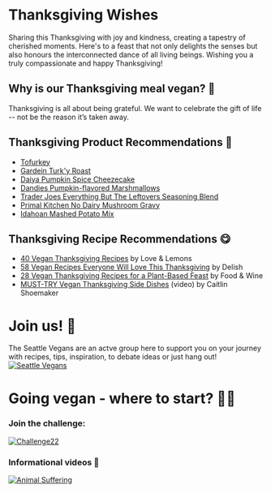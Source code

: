# Thanksgiving Wishes

Sharing this Thanksgiving with joy and kindness, creating a tapestry of cherished moments. Here's to a feast that not only delights the senses but also honours the interconnected dance of all living beings. Wishing you a truly compassionate and happy Thanksgiving!

## Why is our Thanksgiving meal vegan? 🌱

Thanksgiving is all about being grateful. We want to celebrate the gift of life -- not be the reason it’s taken away.

<!-- * * *  -->

## Thanksgiving Product Recommendations 🛒

- [Tofurkey](https://tofurky.com/what-we-make/roasts/roast/%20%20#flavormenu)
- [Gardein Turk'y Roast](https://www.gardein.com/chickn-and-turky/classics/turky-roast)
- [Daiya Pumpkin Spice Cheezecake](https://www.qfc.com/p/daiya-dairy-free-gluten-free-pumpkin-spice-vegan-cheesecake/0087145900140?searchType=default_search)
- [Dandies Pumpkin-flavored Marshmallows](https://www.qfc.com/p/dandies-vegan-pumpkin-marshmallows/0089758100028?searchType=default_search)
- [Trader Joes Everything But The Leftovers Seasoning Blend](https://www.traderjoes.com/home/products/pdp/everything-but-the-leftovers-seasoning-blend-069241)
- [Primal Kitchen No Dairy Mushroom Gravy](https://www.primalkitchen.com/products/no-dairy-mushroom-gravy)
- [Idahoan Mashed Potato Mix](https://www.target.com/p/idahoan-gluten-free-original-mashed-potatoes-13-75oz/-/A-14774403?ref=tgt_adv_xsp&AFID=google&fndsrc=tgtao&DFA=71700000108139133&CPNG=PLA_Dry%2BGrocery%7CDry%2BGocery_Ecomm_Food_Bev&adgroup=SC_Dry%2BGrocery&LID=700000001170770pgs&LNM=PRODUCT_GROUP&network=g&device=c&location=9004351&targetid=pla-569241466258&gad_source=1)

## Thanksgiving Recipe Recommendations 😋

- [40 Vegan Thanksgiving Recipes](https://www.loveandlemons.com/vegan-thanksgiving-recipes/) by Love & Lemons
- [58 Vegan Recipes Everyone Will Love This Thanksgiving](https://www.delish.com/holiday-recipes/thanksgiving/g3016/vegan-thanksgiving-recipes/) by Delish
- [28 Vegan Thanksgiving Recipes for a Plant-Based Feast](https://www.foodandwine.com/special-diets/vegan/vegan-thanksgiving-recipes) by Food & Wine
- [MUST-TRY Vegan Thanksgiving Side Dishes](https://www.youtube.com/watch?v=i-A1kI1QzuE) (video) by Caitlin Shoemaker

# Join us! 💖

The Seattle Vegans are an actve group here to support you on your journey with recipes, tips, inspiration, to debate ideas or just hang out!
[![Seattle Vegans](https://1000logos.net/wp-content/uploads/2021/05/Meetup-logo.png)](https://meetu.ps/c/4XFVD/tMc3g/a)

# Going vegan - where to start? 🧗🏼

### Join the challenge:

[![Challenge22](https://sp-ao.shortpixel.ai/client/to_auto,q_lossy,ret_img,w_434,h_94/https://challenge22.com/wp-content/uploads/2019/06/logo-challenge-22-2x-aaa.png)](https://challenge22.com)

### Informational videos 📖

[![Animal Suffering](https://i.ytimg.com/vi/8jesjyFQd6o/hq720.jpg?sqp=-oaymwEdCJUDENAFSFXyq4qpAw8IARUAAIhCcAHAAQbQAQE=&rs=AOn4CLCGvjT4SofR7t7e36S7tQ-wD0Af8Q)](https://www.youtube.com/watch?v=mZsm2_TdFa)